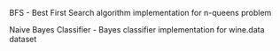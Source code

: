 BFS - Best First Search algorithm implementation for n-queens problem

Naive Bayes Classifier - Bayes classifier implementation for wine.data dataset

